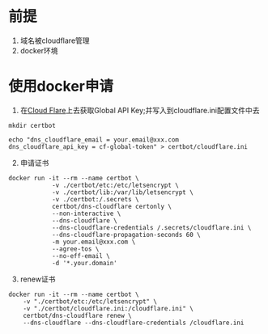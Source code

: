 # 前提
1. 域名被cloudflare管理
2. docker环境

# 使用docker申请 
1. 在[Cloud Flare](https://dash.cloudflare.com/profile/api-tokens)上去获取Global API Key;并写入到cloudflare.ini配置文件中去
```
mkdir certbot

echo "dns_cloudflare_email = your.email@xxx.com
dns_cloudflare_api_key = cf-global-token" > certbot/cloudflare.ini
```

2. 申请证书
```
docker run -it --rm --name certbot \
            -v ./certbot/etc:/etc/letsencrypt \
            -v ./certbot/lib:/var/lib/letsencrypt \
            -v ./certbot:/.secrets \
            certbot/dns-cloudflare certonly \
            --non-interactive \
            --dns-cloudflare \
            --dns-cloudflare-credentials /.secrets/cloudflare.ini \
            --dns-cloudflare-propagation-seconds 60 \
            -m your.email@xxx.com \
            --agree-tos \
            --no-eff-email \
            -d '*.your.domain'
```

3. renew证书
```
docker run -it --rm --name certbot \
    -v "./certbot/etc:/etc/letsencrypt" \
    -v "./certbot/cloudflare.ini:/cloudflare.ini" \
    certbot/dns-cloudflare renew \
    --dns-cloudflare --dns-cloudflare-credentials /cloudflare.ini
```



